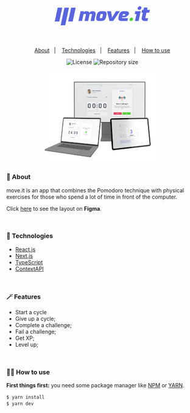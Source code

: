 <br>

<h1 align="center">
    <img alt="Move.it logo" title="Move.it" src="web/public/logo-full.svg" width="250px" />
</h1>

<br>

<p align="center">
  <a href="#-About">About</a>&nbsp;&nbsp;&nbsp;|&nbsp;&nbsp;&nbsp;
  <a href="#-Technologies">Technologies</a>&nbsp;&nbsp;&nbsp;|&nbsp;&nbsp;&nbsp;
  <a href="#-Features">Features</a>&nbsp;&nbsp;&nbsp;|&nbsp;&nbsp;&nbsp;
  <a href="#-How-to-use">How to use</a>
</p>

<p align="center">
  <img alt="License" src="https://img.shields.io/static/v1?label=license&message=MIT&color=5965e0&labelColor=4953b8">
  <img alt="Repository size" src="https://img.shields.io/github/repo-size/Almeida154/move.it?color=5965e0&labelColor=4953b8">
</p>

<p align="center">
  <img alt="Move.it mockup" src=".github/move.it-mockup.png" width="60%">
</p>

### 🤳 About

move.it is an app that combines the Pomodoro technique with physical exercises for those who spend a lot of time in front of the computer.

Click [here](https://www.figma.com/file/ge20pu3ofMOKoliUyKx1Nl/Move.it-1.0?node-id=160%3A2761&t=VTr3YAjAGdLmRcAR-0) to see the layout on **Figma**.

<br>

### 🚀 Technologies

- [React.js](https://reactjs.org)
- [Next.js](https://nextjs.org/)
- [TypeScript](https://www.typescriptlang.org/)
- [ContextAPI](https://reactjs.org/docs/context.html)

<br>

### 🪄 Features

- Start a cycle
- Give up a cycle;
- Complete a challenge;
- Fail a challenge;
- Get XP;
- Level up;

<br>

### 🧑‍💻 How to use

**First things first:** you need some package manager like [NPM](https://www.npmjs.com/) or [YARN](https://classic.yarnpkg.com/lang/en/docs/install/#windows-stable).

```bash
$ yarn install
$ yarn dev
```
